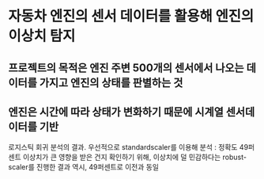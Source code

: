 # 자동차 엔진의 센서 데이터를 활용해 엔진의 이상치 탐지
## 프로젝트의 목적은 엔진 주변 500개의 센서에서 나오는 데이터를 가지고 엔진의 상태를 판별하는 것
## 엔진은 시간에 따라 상태가 변화하기 때문에 시계열 센서데이터를 기반

로지스틱 회귀 분석의 결과. 우선적으로 standardscaler를 이용해 분석 : 정확도 49퍼센트
이상치가 큰 영향을 받은 건지 확인하기 위해, 이상치에 덜 민감하다는 robust-scaler를 진행한 결과 역시, 49퍼센트로 이전과 동일

